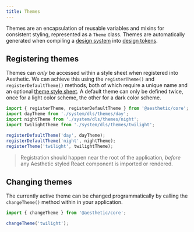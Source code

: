 ```yaml
---
title: Themes
---
```


Themes are an encapsulation of reusable variables and mixins for consistent styling, represented as
a `Theme` class. Themes are automatically generated when compiling a
[design system](../design-system.md) into [design tokens](../design-tokens/web/css-in-js.md).

## Registering themes

Themes can _only_ be accessed within a style sheet when registered into Aesthetic. We can achieve
this using the `registerTheme()` and `registerDefaultTheme()` methods, both of which require a
unique name and an optional [theme style sheet](./style-sheets/themes.md). A default theme can only
be defined twice, once for a light color scheme, the other for a dark color scheme.

```ts title="setup.ts"
import { registerTheme, registerDefaultTheme } from '@aesthetic/core';
import dayTheme from './system/dls/themes/day';
import nightTheme from './system/dls/themes/night';
import twilightTheme from './system/dls/themes/twilight';

registerDefaultTheme('day', dayTheme);
registerDefaultTheme('night', nightTheme);
registerTheme('twilight', twilightTheme);
```

> Registration should happen near the root of the application, _before_ any Aesthetic styled React
> component is imported or rendered.

## Changing themes

The currently active theme can be changed programmatically by calling the `changeTheme()` method
within in your application.

```ts
import { changeTheme } from '@aesthetic/core';

changeTheme('twilight');
```
